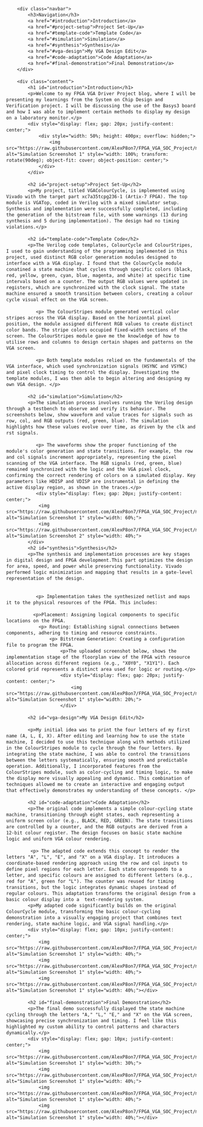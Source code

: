 
<html lang="en">
<head>
    <meta charset="UTF-8">
    <meta name="viewport" content="width=device-width, initial-scale=1.0">
    <title>FPGA VGA Driver Project Blog</title>
    <style>
        body {
            margin: 0;
            font-family: Arial, sans-serif;
        }
        .container {
            display: flex;
        }
        .navbar {
            width: 200px;
            background-color: #333;
            color: white;
            padding: 15px;
            height: 120vh;
              }
        .navbar a {
            display: block;
            color: white;
            text-decoration: none;
            padding: 10px 0;
        }
        .navbar a:hover {
            background-color: #575757;
        }
        .content {
            margin-left: 220px;
            padding: 20px;
        }
        h1, h2 {
            border-bottom: 2px solid #ddd;
            padding-bottom: 5px;
        }
    </style>
</head>
<body>
    <div class="container">
        
        <div class="navbar">
            <h3>Navigation</h3>
            <a href="#introduction">Introduction</a>
            <a href="#project-setup">Project Set-Up</a>
            <a href="#template-code">Template Code</a>
            <a href="#simulation">Simulation</a>
            <a href="#synthesis">Synthesis</a>
            <a href="#vga-design">My VGA Design Edit</a>
            <a href="#code-adaptation">Code Adaptation</a>
            <a href="#final-demonstration">Final Demonstration</a>
        </div>

        <div class="content">
            <h1 id="introduction">Introduction</h1>
            <p>Welcome to my FPGA VGA Driver Project blog, where I will be presenting my learnings from the System on Chip Design and Verification project. I will be discussing the use of the Basys3 board and how I was able to implement certain methods to display my design on a laboratory monitor.</p>
            <div style="display: flex; gap: 20px; justify-content: center;">
                <div style="width: 50%; height: 400px; overflow: hidden;">
                    <img src="https://raw.githubusercontent.com/AlexP8on7/FPGA_VGA_SOC_Project/main/images/Bayas3.jpg" alt="Simulation Screenshot 1" style="width: 100%; transform: rotate(90deg); object-fit: cover; object-position: center;">
                </div>
            </div>

            <h2 id="project-setup">Project Set-Up</h2>
            <p>My project, titled VGAColourCycle, is implemented using Vivado with the target part xc7a35tcpg236-1 (Artix-7 FPGA). The top module is VGATop, coded in Verilog with a mixed simulator setup. Synthesis and implementation were successfully completed, including the generation of the bitstream file, with some warnings (13 during synthesis and 5 during implementation). The design had no timing violations.</p>

            <h2 id="template-code">Template Code</h2>
            <p>The Verilog code templates, ColourCycle and ColourStripes, I used to gain understanding of the programming implemented in this project, used distinct RGB color generation modules designed to interface with a VGA display. I found that the ColourCycle module conatined a state machine that cycles through specific colors (black, red, yellow, green, cyan, blue, magenta, and white) at specific time intervals based on a counter. The output RGB values were updated in registers, which are synchronized with the clock signal. The state machine ensured a smooth transition between colors, creating a colour cycle visual effect on the VGA screen.

               <p> The ColourStripes module generated vertical color stripes across the VGA display. Based on the horizontal pixel position, the module assigned different RGB values to create distinct color bands. The stripe colors occupied fixed-width sections of the screen. The ColourStripes module gave me the knowledge of how to utilise rows and columns to design certain shapes and patterns on the VGA screen.

               <p> Both template modules relied on the fundamentals of the VGA interface, which used synchronization signals (HSYNC and VSYNC) and pixel clock timing to control the display. Investigating the template modules, I was then able to begin altering and designing my own VGA design. </p>

            <h2 id="simulation">Simulation</h2>
            <p>The simulation process involves running the Verilog design through a testbench to observe and verify its behavior. The screenshots below, show waveform and value traces for signals such as row, col, and RGB outputs (red, green, blue). The simulation highlights how these values evolve over time, as driven by the clk and rst signals.

               <p> The waveforms show the proper functioning of the module's color generation and state transitions. For example, the row and col signals increment appropriately, representing the pixel scanning of the VGA interface. The RGB signals (red, green, blue) remained synchronized with the logic and the VGA pixel clock, confirming the correct rendering of colors on a simulated display. Key parameters like HDISP and VDISP are instrumental in defining the active display region, as shown in the traces.</p>
               <div style="display: flex; gap: 20px; justify-content: center;">
                <img src="https://raw.githubusercontent.com/AlexP8on7/FPGA_VGA_SOC_Project/main/images/Sim2.png" alt="Simulation Screenshot 1" style="width: 60%;">
                <img src="https://raw.githubusercontent.com/AlexP8on7/FPGA_VGA_SOC_Project/main/images/Sim4.png" alt="Simulation Screenshot 2" style="width: 40%;">
            </div>
            <h2 id="synthesis">Synthesis</h2>
            <p>The synthesis and implementation processes are key stages in digital design and FPGA development.This part optimizes the design for area, speed, and power while preserving functionality. Vivado performed logic minimization and mapping that results in a gate-level representation of the design.

        
               <p> Implementation takes the synthesized netlist and maps it to the physical resources of the FPGA. This includes:
                
              <p>Placement: Assigning logical components to specific locations on the FPGA.
                <p> Routing: Establishing signal connections between components, adhering to timing and resource constraints.
                    <p> Bitstream Generation: Creating a configuration file to program the FPGA.
                        <p>The uploaded screenshot below, shows the implementation stage of the floorplan view of the FPGA with resource allocation across different regions (e.g., "X0Y0", "X1Y1"). Each colored grid represents a distinct area used for logic or routing.</p>
                        <div style="display: flex; gap: 20px; justify-content: center;">
                            <img src="https://raw.githubusercontent.com/AlexP8on7/FPGA_VGA_SOC_Project/main/images/Device.png" alt="Simulation Screenshot 1" style="width: 20%;">
                        </div>

            <h2 id="vga-design">My VGA Design Edit</h2>
         
            <p>My initial idea was to print the four letters of my first name (A, L, E, X). After editing and learning how to use the state machine, I decided to use this technique along with methods utilized in the ColourStripes module to cycle through the four letters. By integrating the state machine, I was able to control the transitions between the letters systematically, ensuring smooth and predictable operation. Additionally, I incorporated features from the ColourStripes module, such as color-cycling and timing logic, to make the display more visually appealing and dynamic. This combination of techniques allowed me to create an interactive and engaging output that effectively demonstrates my understanding of these concepts. </p>

            <h2 id="code-adaptation">Code Adaptation</h2>
            <p>The original code implements a simple colour-cycling state machine, transitioning through eight states, each representing a uniform screen color (e.g., BLACK, RED, GREEN). The state transitions are controlled by a counter, and the RGB outputs are derived from a 12-bit colour register. The design focuses on basic state machine logic and uniform VGA colour rendering.

             <p> The adapted code extends this concept to render the letters "A", "L", "E", and "X" on a VGA display. It introduces a coordinate-based rendering approach using the row and col inputs to define pixel regions for each letter. Each state corresponds to a letter, and specific colours are assigned to different letters (e.g., red for "A", green for "L"). The counter was reused for timing transitions, but the logic integrates dynamic shapes instead of regular colours. This adaptation transforms the original design from a basic colour display into a  text-rendering system.
            <p>My adapted code significantly builds on the original ColourCycle module, transforming the basic colour-cycling demonstration into a visually engaging project that combines text rendering, state machine logic, and VGA signal handling.</p>
            <div style="display: flex; gap: 10px; justify-content: center;">
                <img src="https://raw.githubusercontent.com/AlexP8on7/FPGA_VGA_SOC_Project/main/images/CodePt1.png" alt="Simulation Screenshot 1" style="width: 40%;">
                <img src="https://raw.githubusercontent.com/AlexP8on7/FPGA_VGA_SOC_Project/main/images/CodePt2.png" alt="Simulation Screenshot 1" style="width: 40%;">
                <img src="https://raw.githubusercontent.com/AlexP8on7/FPGA_VGA_SOC_Project/main/images/CodePt3.png" alt="Simulation Screenshot 1" style="width: 40%;"></div>

            <h2 id="final-demonstration">Final Demonstration</h2> 
            <p>The final demo successfully displayed the state machine cycling through the letters "A," "L," "E," and "X" on the VGA screen, showcasing precise synchronization and timing. I feel like this highlighted my custom ability to control patterns and characters dynamically.</p>
            <div style="display: flex; gap: 10px; justify-content: center;">
                <img src="https://raw.githubusercontent.com/AlexP8on7/FPGA_VGA_SOC_Project/main/images/A.png" alt="Simulation Screenshot 1" style="width: 30%;">
                <img src="https://raw.githubusercontent.com/AlexP8on7/FPGA_VGA_SOC_Project/main/images/L.png" alt="Simulation Screenshot 1" style="width: 40%;">
                <img src="https://raw.githubusercontent.com/AlexP8on7/FPGA_VGA_SOC_Project/main/images/E.png" alt="Simulation Screenshot 1" style="width: 40%;">
                <img src="https://raw.githubusercontent.com/AlexP8on7/FPGA_VGA_SOC_Project/main/images/X.png" alt="Simulation Screenshot 1" style="width: 40%;"></div>
